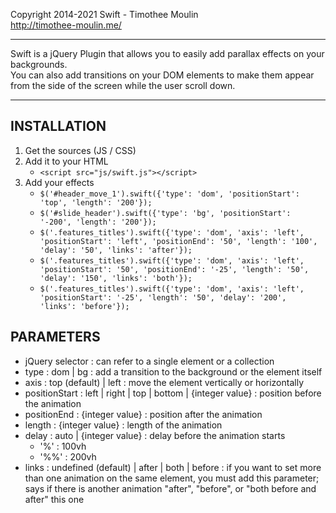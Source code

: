 Copyright 2014-2021 Swift - Timothee Moulin  
http://timothee-moulin.me/

---
Swift is a jQuery Plugin that allows you to easily add parallax effects on your backgrounds.  
You can also add transitions on your DOM elements to make them appear from the side of the screen while the user scroll down.

---
INSTALLATION
---
1. Get the sources (JS / CSS)
2. Add it to your HTML
    + ```<script src="js/swift.js"></script>```
3. Add your effects
	+ ```$('#header_move_1').swift({'type': 'dom', 'positionStart': 'top', 'length': '200'});```
	+ ```$('#slide_header').swift({'type': 'bg', 'positionStart': '-200', 'length': '200'});```
	+ ```$('.features_titles').swift({'type': 'dom', 'axis': 'left', 'positionStart': 'left', 'positionEnd': '50', 'length': '100', 'delay': '50', 'links': 'after'});```
    + ```$('.features_titles').swift({'type': 'dom', 'axis': 'left', 'positionStart': '50', 'positionEnd': '-25', 'length': '50', 'delay': '150', 'links': 'both'});  ```
    + ```$('.features_titles').swift({'type': 'dom', 'axis': 'left', 'positionStart': '-25', 'length': '50', 'delay': '200', 'links': 'before'});```
    

PARAMETERS
---
- jQuery selector : can refer to a single element or a collection
- type : dom | bg : add a transition to the background or the element itself
- axis : top (default) | left : move the element vertically or horizontally
- positionStart : left | right | top | bottom | {integer value} : position before the animation
- positionEnd : {integer value} : position after the animation
- length : {integer value} : length of the animation
- delay : auto | {integer value} : delay before the animation starts
  - '%' : 100vh
  - '%%' : 200vh
- links : undefined (default) | after | both | before : if you want to set more than one animation on the same element, you must add this parameter; says if there is another animation "after", "before", or "both before and after" this one
